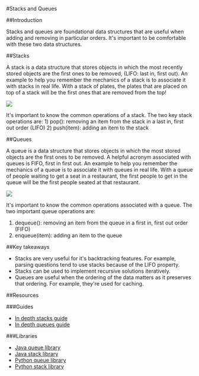 #Stacks and Queues

##Introduction

Stacks and queues are foundational data structures that are useful when adding and removing in particular orders.
It's important to be comfortable with these two data structures.

##Stacks

A stack is a data structure that stores objects in which the most recently stored objects are the first ones to be
removed, (LIFO: last in, first out). An example to help you remember the mechanics of a stack is to associate it with
stacks in real life. With a stack of plates, the plates that are placed on top of a stack will be the first ones that
are removed from the top!

![](https://i.imgur.com/qMSmxsa.png)

It's important to know the common operations of a stack. The two key stack operations are: 1) pop(): removing an item
from the stack in a last in, first out order (LIFO) 2) push(item): adding an item to the stack

##Queues

A queue is a data structure that stores objects in which the most stored objects are the first ones to be removed.
A helpful acronym associated with queues is FIFO, first in first out. An example to help you remember the mechanics of
a queue is to associate it with queues in real life. With a queue of people waiting to get a seat in a restaurant,
the first people to get in the queue will be the first people seated at that restaurant.

![](https://i.imgur.com/NKuZd0s.png)

It's important to know the common operations associated with a queue. The two important queue operations are:
1) dequeue(): removing an item from the queue in a first in, first out order (FIFO)
2) enqueue(item): adding an item to the queue

##Key takeaways

* Stacks are very useful for it's backtracking features. For example, parsing questions tend to use stacks because of
  the LIFO property.
* Stacks can be used to implement recursive solutions iteratively.
* Queues are useful when the ordering of the data matters as it preserves that ordering. For example, they're used for
  caching.

##Resources

###Guides

* [In depth stacks guide](https://medium.com/basecs/stacks-and-overflows-dbcf7854dc67)
* [In depth queues guide](https://medium.com/basecs/to-queue-or-not-to-queue-2653bcde5b04)

###Libraries

* [Java queue library](https://docs.oracle.com/javase/7/docs/api/java/util/Queue.html)
* [Java stack library](https://docs.oracle.com/javase/7/docs/api/java/util/Stack.html)
* [Python queue library](https://docs.python.org/2/tutorial/datastructures.html#using-lists-as-queues)
* [Python stack library](https://docs.python.org/2/tutorial/datastructures.html#using-lists-as-stacks)
